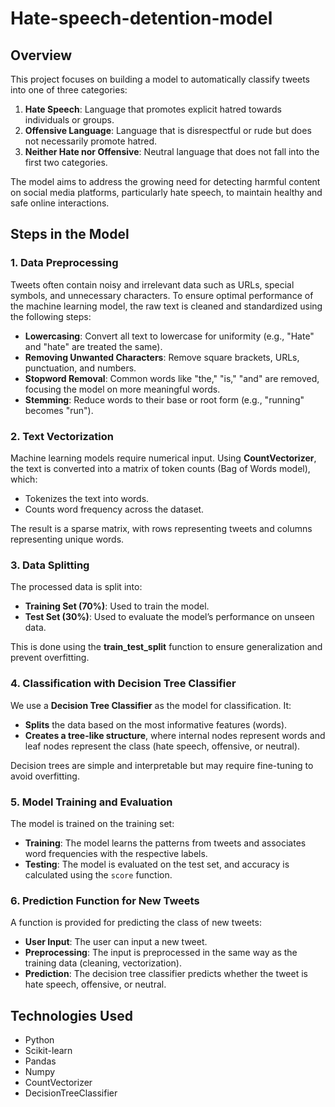 # Hate-speech-detention-model

## Overview
This project focuses on building a model to automatically classify tweets into one of three categories:
1. **Hate Speech**: Language that promotes explicit hatred towards individuals or groups.
2. **Offensive Language**: Language that is disrespectful or rude but does not necessarily promote hatred.
3. **Neither Hate nor Offensive**: Neutral language that does not fall into the first two categories.

The model aims to address the growing need for detecting harmful content on social media platforms, particularly hate speech, to maintain healthy and safe online interactions.

## Steps in the Model

### 1. Data Preprocessing
Tweets often contain noisy and irrelevant data such as URLs, special symbols, and unnecessary characters. To ensure optimal performance of the machine learning model, the raw text is cleaned and standardized using the following steps:
- **Lowercasing**: Convert all text to lowercase for uniformity (e.g., "Hate" and "hate" are treated the same).
- **Removing Unwanted Characters**: Remove square brackets, URLs, punctuation, and numbers.
- **Stopword Removal**: Common words like "the," "is," "and" are removed, focusing the model on more meaningful words.
- **Stemming**: Reduce words to their base or root form (e.g., "running" becomes "run").

### 2. Text Vectorization
Machine learning models require numerical input. Using **CountVectorizer**, the text is converted into a matrix of token counts (Bag of Words model), which:
- Tokenizes the text into words.
- Counts word frequency across the dataset.

The result is a sparse matrix, with rows representing tweets and columns representing unique words.

### 3. Data Splitting
The processed data is split into:
- **Training Set (70%)**: Used to train the model.
- **Test Set (30%)**: Used to evaluate the model’s performance on unseen data.

This is done using the **train_test_split** function to ensure generalization and prevent overfitting.

### 4. Classification with Decision Tree Classifier
We use a **Decision Tree Classifier** as the model for classification. It:
- **Splits** the data based on the most informative features (words).
- **Creates a tree-like structure**, where internal nodes represent words and leaf nodes represent the class (hate speech, offensive, or neutral).

Decision trees are simple and interpretable but may require fine-tuning to avoid overfitting.

### 5. Model Training and Evaluation
The model is trained on the training set:
- **Training**: The model learns the patterns from tweets and associates word frequencies with the respective labels.
- **Testing**: The model is evaluated on the test set, and accuracy is calculated using the `score` function.

### 6. Prediction Function for New Tweets
A function is provided for predicting the class of new tweets:
- **User Input**: The user can input a new tweet.
- **Preprocessing**: The input is preprocessed in the same way as the training data (cleaning, vectorization).
- **Prediction**: The decision tree classifier predicts whether the tweet is hate speech, offensive, or neutral.

## Technologies Used
- Python
- Scikit-learn
- Pandas
- Numpy
- CountVectorizer
- DecisionTreeClassifier
